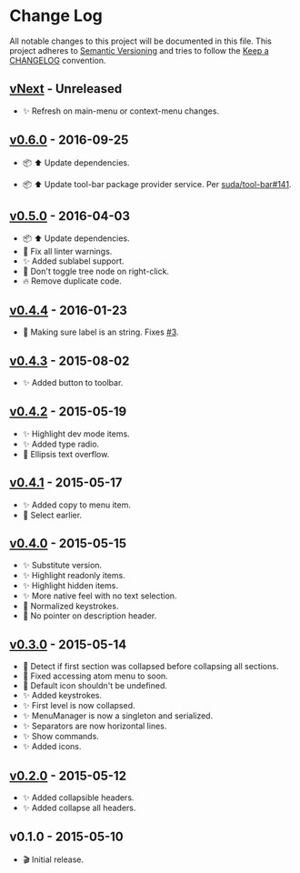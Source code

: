 # Change Log

All notable changes to this project will be documented in this file.
This project adheres to [Semantic Versioning](http://semver.org/) and
tries to follow the [Keep a CHANGELOG](http://keepachangelog.com) convention.

## [vNext](https://github.com/suda/tool-bar/compare/v0.6.0...master) - Unreleased

*   :sparkles: Refresh on main-menu or context-menu changes.

## [v0.6.0](https://github.com/suda/tool-bar/compare/v0.5.0...v0.6.0) - 2016-09-25

*   :package: :arrow_up: Update dependencies.

*   :package: :arrow_up: Update tool-bar package provider service.
Per [suda/tool-bar#141][].

## [v0.5.0](https://github.com/suda/tool-bar/compare/v0.4.4...v0.5.0) - 2016-04-03

*   :package: :arrow_up: Update dependencies.
*   :shirt: Fix all linter warnings.
*   :sparkles: Added sublabel support.
*   :bug: Don't toggle tree node on right-click.
*   :fire: Remove duplicate code.

## [v0.4.4](https://github.com/suda/tool-bar/compare/v0.4.3...v0.4.4) - 2016-01-23

*   :bug: Making sure label is an string. Fixes [#3][].

## [v0.4.3](https://github.com/suda/tool-bar/compare/v0.4.2...v0.4.3) - 2015-08-02

*   :sparkles: Added button to toolbar.

## [v0.4.2](https://github.com/suda/tool-bar/compare/v0.4.1...v0.4.2) - 2015-05-19

*   :sparkles: Highlight dev mode items.
*   :sparkles: Added type radio.
*   :art: Ellipsis text overflow.

## [v0.4.1](https://github.com/suda/tool-bar/compare/v0.4.0...v0.4.1) - 2015-05-17

*   :sparkles: Added copy to menu item.
*   :bug: Select earlier.

## [v0.4.0](https://github.com/suda/tool-bar/compare/v0.3.0...v0.4.0) - 2015-05-15

*   :sparkles: Substitute version.
*   :sparkles: Highlight readonly items.
*   :sparkles: Highlight hidden items.
*   :sparkles: More native feel with no text selection.
*   :art: Normalized keystrokes.
*   :art: No pointer on description header.

## [v0.3.0](https://github.com/suda/tool-bar/compare/v0.2.0...v0.3.0) - 2015-05-14

*   :bug: Detect if first section was collapsed before collapsing all sections.
*   :bug: Fixed accessing atom menu to soon.
*   :bug: Default icon shouldn't be undefined.
*   :sparkles: Added keystrokes.
*   :sparkles: First level is now collapsed.
*   :sparkles: MenuManager is now a singleton and serialized.
*   :sparkles: Separators are now horizontal lines.
*   :sparkles: Show commands.
*   :sparkles: Added icons.

## [v0.2.0](https://github.com/suda/tool-bar/compare/v0.1.0...v0.2.0) - 2015-05-12

*   :sparkles: Added collapsible headers.
*   :sparkles: Added collapse all headers.

## v0.1.0 - 2015-05-10

*   :clapper: Initial release.

[suda/tool-bar#141]: https://github.com/suda/tool-bar/issues/141
[#3]: https://github.com/jerone/menu-manager/issues/3
